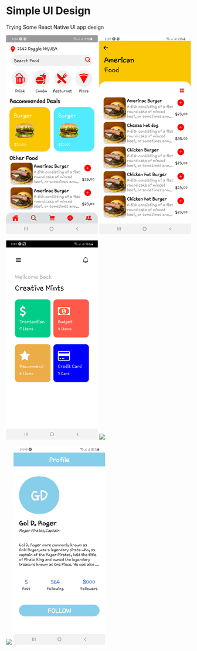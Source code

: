 # Simple UI Design
Trying Some React Native UI app design 

  <img src ="FoodI.png" width="250px">  <img src ="FoodII.png" width="250px">
  
  <img src ="Dashboard.png" width="250px"> <img src ="Acc.jpg" width="250px">
  
  <img src ="Calculator.png" width="250px"> <img src ="Profile.jpg" width="250px">
